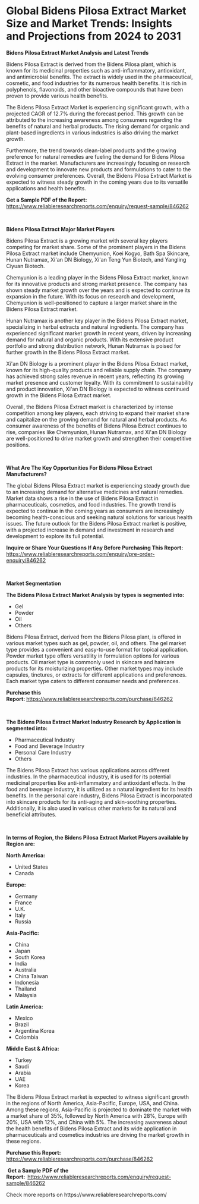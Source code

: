 <p><h1>Global Bidens Pilosa Extract Market Size and Market Trends: Insights and Projections from 2024 to 2031</h1></p><p><strong>Bidens Pilosa Extract Market Analysis and Latest Trends</strong></p>
<p><p>Bidens Pilosa Extract is derived from the Bidens Pilosa plant, which is known for its medicinal properties such as anti-inflammatory, antioxidant, and antimicrobial benefits. The extract is widely used in the pharmaceutical, cosmetic, and food industries for its numerous health benefits. It is rich in polyphenols, flavonoids, and other bioactive compounds that have been proven to provide various health benefits.</p><p>The Bidens Pilosa Extract Market is experiencing significant growth, with a projected CAGR of 12.7% during the forecast period. This growth can be attributed to the increasing awareness among consumers regarding the benefits of natural and herbal products. The rising demand for organic and plant-based ingredients in various industries is also driving the market growth.</p><p>Furthermore, the trend towards clean-label products and the growing preference for natural remedies are fueling the demand for Bidens Pilosa Extract in the market. Manufacturers are increasingly focusing on research and development to innovate new products and formulations to cater to the evolving consumer preferences. Overall, the Bidens Pilosa Extract Market is expected to witness steady growth in the coming years due to its versatile applications and health benefits.</p></p>
<p><strong>Get a Sample PDF of the Report:&nbsp;</strong> <a href="https://www.reliableresearchreports.com/enquiry/request-sample/846262">https://www.reliableresearchreports.com/enquiry/request-sample/846262</a></p>
<p>&nbsp;</p>
<p><strong>Bidens Pilosa Extract Major Market Players</strong></p>
<p><p>Bidens Pilosa Extract is a growing market with several key players competing for market share. Some of the prominent players in the Bidens Pilosa Extract market include Chemyunion, Koei Kogyo, Bath Spa Skincare, Hunan Nutramax, Xi'an DN Biology, Xi'an Teng Yun Biotech, and Yangling Ciyuan Biotech.</p><p>Chemyunion is a leading player in the Bidens Pilosa Extract market, known for its innovative products and strong market presence. The company has shown steady market growth over the years and is expected to continue its expansion in the future. With its focus on research and development, Chemyunion is well-positioned to capture a larger market share in the Bidens Pilosa Extract market.</p><p>Hunan Nutramax is another key player in the Bidens Pilosa Extract market, specializing in herbal extracts and natural ingredients. The company has experienced significant market growth in recent years, driven by increasing demand for natural and organic products. With its extensive product portfolio and strong distribution network, Hunan Nutramax is poised for further growth in the Bidens Pilosa Extract market.</p><p>Xi'an DN Biology is a prominent player in the Bidens Pilosa Extract market, known for its high-quality products and reliable supply chain. The company has achieved strong sales revenue in recent years, reflecting its growing market presence and customer loyalty. With its commitment to sustainability and product innovation, Xi'an DN Biology is expected to witness continued growth in the Bidens Pilosa Extract market.</p><p>Overall, the Bidens Pilosa Extract market is characterized by intense competition among key players, each striving to expand their market share and capitalize on the growing demand for natural and herbal products. As consumer awareness of the benefits of Bidens Pilosa Extract continues to rise, companies like Chemyunion, Hunan Nutramax, and Xi'an DN Biology are well-positioned to drive market growth and strengthen their competitive positions.</p></p>
<p>&nbsp;</p>
<p><strong>What Are The Key Opportunities For Bidens Pilosa Extract Manufacturers?</strong></p>
<p><p>The global Bidens Pilosa Extract market is experiencing steady growth due to an increasing demand for alternative medicines and natural remedies. Market data shows a rise in the use of Bidens Pilosa Extract in pharmaceuticals, cosmetics, and food industries. The growth trend is expected to continue in the coming years as consumers are increasingly becoming health-conscious and seeking natural solutions for various health issues. The future outlook for the Bidens Pilosa Extract market is positive, with a projected increase in demand and investment in research and development to explore its full potential.</p></p>
<p><strong>Inquire or Share Your Questions If Any Before Purchasing This Report:</strong> <a href="https://www.reliableresearchreports.com/enquiry/pre-order-enquiry/846262">https://www.reliableresearchreports.com/enquiry/pre-order-enquiry/846262</a></p>
<p>&nbsp;</p>
<p><strong>Market Segmentation</strong></p>
<p><strong>The Bidens Pilosa Extract Market Analysis by types is segmented into:</strong></p>
<p><ul><li>Gel</li><li>Powder</li><li>Oil</li><li>Others</li></ul></p>
<p><p>Bidens Pilosa Extract, derived from the Bidens Pilosa plant, is offered in various market types such as gel, powder, oil, and others. The gel market type provides a convenient and easy-to-use format for topical application. Powder market type offers versatility in formulation options for various products. Oil market type is commonly used in skincare and haircare products for its moisturizing properties. Other market types may include capsules, tinctures, or extracts for different applications and preferences. Each market type caters to different consumer needs and preferences.</p></p>
<p><strong>Purchase this Report:&nbsp;</strong><a href="https://www.reliableresearchreports.com/purchase/846262">https://www.reliableresearchreports.com/purchase/846262</a></p>
<p>&nbsp;</p>
<p><strong>The Bidens Pilosa Extract Market Industry Research by Application is segmented into:</strong></p>
<p><ul><li>Pharmaceutical Industry</li><li>Food and Beverage Industry</li><li>Personal Care Industry</li><li>Others</li></ul></p>
<p><p>The Bidens Pilosa Extract has various applications across different industries. In the pharmaceutical industry, it is used for its potential medicinal properties like anti-inflammatory and antioxidant effects. In the food and beverage industry, it is utilized as a natural ingredient for its health benefits. In the personal care industry, Bidens Pilosa Extract is incorporated into skincare products for its anti-aging and skin-soothing properties. Additionally, it is also used in various other markets for its natural and beneficial attributes.</p></p>
<p>&nbsp;</p>
<p><strong>In terms of Region, the Bidens Pilosa Extract Market Players available by Region are:</strong></p>
<p>
    <p> <strong> North America: </strong>
        <ul>
            <li>United States</li>
            <li>Canada</li>
        </ul>
        </p> 
    <p> <strong> Europe: </strong>
        <ul>
            <li>Germany</li>
            <li>France</li>
            <li>U.K.</li>
            <li>Italy</li>
            <li>Russia</li>
        </ul>
        </p> 
    <p> <strong> Asia-Pacific: </strong>
        <ul>
            <li>China</li>
            <li>Japan</li>
            <li>South Korea</li>
            <li>India</li>
            <li>Australia</li>
            <li>China Taiwan</li>
            <li>Indonesia</li>
            <li>Thailand</li>
            <li>Malaysia</li>
        </ul>
        </p> 
    <p> <strong> Latin America: </strong>
        <ul>
            <li>Mexico</li>
            <li>Brazil</li>
            <li>Argentina Korea</li>
            <li>Colombia</li>
        </ul>
        </p> 
    <p> <strong> Middle East & Africa: </strong>
        <ul>
            <li>Turkey</li>
            <li>Saudi</li>
            <li>Arabia</li>
            <li>UAE</li>
            <li>Korea</li>
        </ul>
    </p>
    </p>
<p><p>The Bidens Pilosa Extract market is expected to witness significant growth in the regions of North America, Asia-Pacific, Europe, USA, and China. Among these regions, Asia-Pacific is projected to dominate the market with a market share of 35%, followed by North America with 28%, Europe with 20%, USA with 12%, and China with 5%. The increasing awareness about the health benefits of Bidens Pilosa Extract and its wide application in pharmaceuticals and cosmetics industries are driving the market growth in these regions.</p></p>
<p><strong>Purchase this Report: </strong><a href="https://www.reliableresearchreports.com/purchase/846262">https://www.reliableresearchreports.com/purchase/846262</a></p>
<p>&nbsp;<strong>Get a Sample PDF of the Report:&nbsp;&nbsp;</strong><a href="https://www.reliableresearchreports.com/enquiry/request-sample/846262">https://www.reliableresearchreports.com/enquiry/request-sample/846262</a></p>
<p><strong></strong></p>
<p>Check more reports on https://www.reliableresearchreports.com/</p>